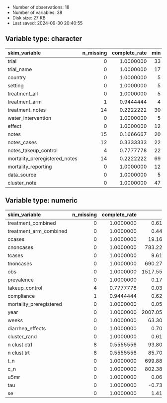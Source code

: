 
- Number of observations: 18
- Number of variables: 38
- Disk size: 27 KB
- Last saved: 2024-09-30 20:40:55


## Variable type: character
|skim_variable                 | n_missing| complete_rate| min| max| empty| n_unique| whitespace|
|:-----------------------------|---------:|-------------:|---:|---:|-----:|--------:|----------:|
|trial                         |         0|     1.0000000|  33|  58|     0|       18|          0|
|trial_name                    |         0|     1.0000000|  17|  22|     0|       18|          0|
|country                       |         0|     1.0000000|   5|  10|     0|       12|          0|
|setting                       |         0|     1.0000000|   5|   5|     0|        3|          0|
|treatment_all                 |         0|     1.0000000|   5| 189|     0|       16|          0|
|treatment_arm                 |         1|     0.9444444|   4|  94|     0|       12|          0|
|treatment_notes               |        14|     0.2222222|  30| 181|     0|        4|          0|
|water_intervention            |         0|     1.0000000|   5|  17|     0|        4|          0|
|effect                        |         0|     1.0000000|  12|  25|     0|        6|          0|
|notes                         |        15|     0.1666667|  20|  22|     0|        2|          0|
|notes_cases                   |        12|     0.3333333|  22| 114|     0|        6|          0|
|notes_takeup_control          |         4|     0.7777778|  22| 121|     0|       14|          0|
|mortality_preregistered_notes |        14|     0.2222222|  69|  80|     0|        4|          0|
|mortality_reporting           |         0|     1.0000000|  12|  52|     0|        8|          0|
|data_source                   |         0|     1.0000000|   5|   9|     0|        3|          0|
|cluster_note                  |         0|     1.0000000|  47| 126|     0|       18|          0|

## Variable type: numeric
|skim_variable           | n_missing| complete_rate|         mean|           sd|           p0|          p25|          p50|          p75|         p100|hist  |
|:-----------------------|---------:|-------------:|------------:|------------:|------------:|------------:|------------:|------------:|------------:|:-----|
|treatment_combined      |         0|     1.0000000|    0.6111111|    0.5016313|    0.0000000|    0.0000000|    1.0000000|    1.0000000|    1.0000000|▅▁▁▁▇ |
|treatment_arm_combined  |         0|     1.0000000|    0.4444444|    0.5113100|    0.0000000|    0.0000000|    0.0000000|    1.0000000|    1.0000000|▇▁▁▁▆ |
|ccases                  |         0|     1.0000000|   19.1666667|   30.5580451|    0.0000000|    1.2500000|    4.0000000|   20.2500000|  114.0000000|▇▁▂▁▁ |
|cnoncases               |         0|     1.0000000|  783.2222222|  689.3305837|   54.0000000|  234.2500000|  538.0000000| 1223.5000000| 2697.0000000|▇▂▃▁▁ |
|tcases                  |         0|     1.0000000|    9.6111111|   13.3554963|    0.0000000|    1.2500000|    4.0000000|    9.7500000|   49.0000000|▇▁▁▁▁ |
|tnoncases               |         0|     1.0000000|  690.2777778|  431.9988842|   58.0000000|  406.2500000|  710.0000000|  969.7500000| 1505.0000000|▆▆▇▅▃ |
|obs                     |         0|     1.0000000| 1517.5555556| 1042.0162143|  121.0000000|  804.7500000| 1445.5000000| 2161.0000000| 3699.0000000|▇▇▆▃▃ |
|prevalence              |         0|     1.0000000|    0.1741056|    0.1353888|    0.0520000|    0.0905000|    0.1283500|    0.2352500|    0.5810000|▇▁▁▁▁ |
|takeup_control          |         4|     0.7777778|    0.0321071|    0.0431037|    0.0000000|    0.0042500|    0.0170000|    0.0450000|    0.1580000|▇▁▂▁▁ |
|compliance              |         1|     0.9444444|    0.6226471|    0.2289795|    0.2300000|    0.4000000|    0.7000000|    0.8000000|    1.0000000|▅▂▂▇▃ |
|mortality_preregistered |         0|     1.0000000|    0.0555556|    0.2357023|    0.0000000|    0.0000000|    0.0000000|    0.0000000|    1.0000000|▇▁▁▁▁ |
|year                    |         0|     1.0000000| 2007.0555556|    6.8210075| 1994.0000000| 2002.2500000| 2010.0000000| 2012.0000000| 2018.0000000|▂▅▁▇▂ |
|weeks                   |         0|     1.0000000|   63.3055556|   57.8403327|    9.5000000|   28.0000000|   52.0000000|   74.7500000|  260.0000000|▇▅▁▁▁ |
|diarrhea_effects        |         0|     1.0000000|    0.7085000|    0.2352881|    0.3230000|    0.5425000|    0.7300000|    0.8525000|    1.1500000|▆▅▇▅▅ |
|cluster_rand            |         0|     1.0000000|    0.6111111|    0.5016313|    0.0000000|    0.0000000|    1.0000000|    1.0000000|    1.0000000|▅▁▁▁▇ |
|n clust ctrl            |         8|     0.5555556|   93.8000000|   83.3610621|    9.0000000|   26.0000000|   69.5000000|  157.7500000|  238.0000000|▇▃▁▂▃ |
|n clust trt             |         8|     0.5555556|   85.7000000|  115.0816618|   18.0000000|   26.0000000|   50.0000000|   84.5000000|  404.0000000|▇▁▁▁▁ |
|t_n                     |         0|     1.0000000|  699.8888889|  435.3964912|   61.0000000|  406.2500000|  724.0000000|  987.2500000| 1507.0000000|▇▇▇▇▃ |
|c_n                     |         0|     1.0000000|  802.3888889|  712.7278285|   60.0000000|  238.0000000|  538.5000000| 1248.0000000| 2811.0000000|▇▂▃▁▁ |
|u5mr                    |         0|     1.0000000|    0.0672609|    0.0214546|    0.0427152|    0.0492952|    0.0599765|    0.0822801|    0.1041119|▇▂▂▃▃ |
|tau                     |         0|     1.0000000|   -0.7345788|    1.7831574|   -4.3981830|   -1.1337800|   -0.4482572|   -0.1275424|    3.1728509|▂▁▇▁▁ |
|se                      |         0|     1.0000000|    1.4177515|    1.3459079|    0.2028975|    0.4636135|    0.8308601|    2.5330478|    4.4653569|▇▂▁▃▁ |
